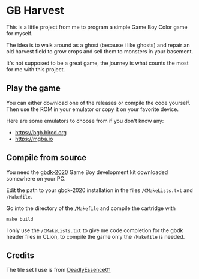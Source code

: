 GB Harvest
==========

This is a little project from me to program a simple Game Boy Color game for
myself.

The idea is to walk around as a ghost (because i like ghosts) and repair an old
harvest field to grow crops and sell them to monsters in your basement.

It's not supposed to be a great game, the journey is what counts the most for
me with this project.


Play the game
-------------

You can either download one of the releases or compile the code yourself.
Then use the ROM in your emulator or copy it on your favorite device.

Here are some emulators to choose from if you don't know any:
* https://bgb.bircd.org
* https://mgba.io


Compile from source
-------------------

You need the
[gbdk-2020](https://github.com/gbdk-2020/gbdk-2020/releases) Game Boy
development kit downloaded somewhere on your PC.

Edit the path to your gbdk-2020 installation in the files
`/CMakeLists.txt` and `/Makefile`.

Go into the directory of the `/Makefile` and compile the cartridge with
```shell
make build
```

I only use the `/CMakeLists.txt` to give me code completion for the
gbdk header files in CLion, to compile the game only the `/Makefile` is
needed.


Credits
-------

The tile set I use is from [DeadlyEssence01](https://deadlyessence.itch.io/1-bit-colored-pack)
